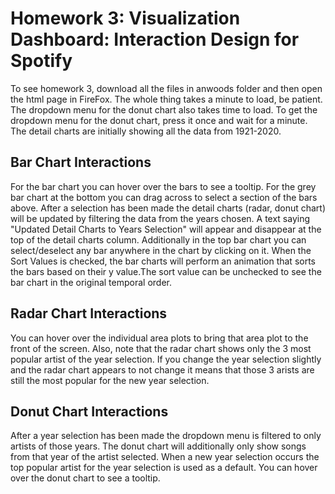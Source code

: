 # Homework 3: Visualization Dashboard:  Interaction Design for Spotify
To see homework 3, download all the files in anwoods folder and then open the html page in FireFox. The whole thing takes a minute to load, be patient. The dropdown menu for the donut chart also takes time to load. To get the dropdown menu for the donut chart, press it once and wait for a minute. The detail charts are initially showing all the data from 1921-2020.

## Bar Chart Interactions
For the bar chart you can hover over the bars to see a tooltip.
For the grey bar chart at the bottom you can drag across to select a section of the bars above.
After a selection has been made the detail charts (radar, donut chart) will be updated by filtering the data from the years chosen. A text saying "Updated Detail Charts to Years Selection" will appear and disappear at the top of the detail charts column.
Additionally in the top bar chart you can select/deselect any bar anywhere in the chart by clicking on it.
When the Sort Values is checked, the bar charts will perform an animation that sorts the bars based on their y value.The sort value can be unchecked to see the bar chart in the original temporal order.

## Radar Chart Interactions
You can hover over the individual area plots to bring that area plot to the front of the screen. Also, note that the radar chart shows only the 3 most popular artist of the year selection. If you change the year selection slightly and the radar chart appears to not change it means that those 3 arists are still the most popular for the new year selection.

## Donut Chart Interactions
After a year selection has been made the dropdown menu is filtered to only artists of those years. The donut chart will additionally only show songs from that year of the artist selected.
When a new year selection occurs the top popular artist for the year selection is used as a default.
You can hover over the donut chart to see a tooltip.